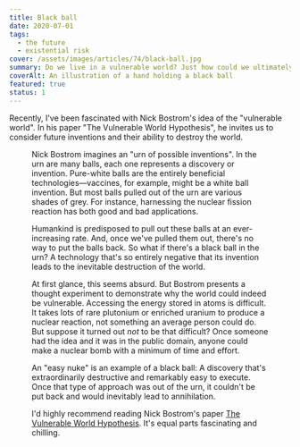 ```yaml
---
title: Black ball
date: 2020-07-01
tags:
  - the future
  - existential risk
cover: /assets/images/articles/74/black-ball.jpg
summary: Do we live in a vulnerable world? Just how could we ultimately destroy ourselves?
coverAlt: An illustration of a hand holding a black ball
featured: true
status: 1
---
```

Recently, I've been fascinated with Nick Bostrom's idea of the "vulnerable world". In his paper "The Vulnerable World Hypothesis", he invites us to consider future inventions and their ability to destroy the world.

<figure url="/assets/images/articles/74/black-ball.jpg" caption="An illustration of a hand holding a black ball. Imagine if we pulled a black ball out of the "urn of invention", could it destroy the world?">

Nick Bostrom imagines an "urn of possible inventions". In the urn are many balls, each one represents a discovery or invention.  Pure-white balls are the entirely beneficial technologies—vaccines, for example, might be a white ball invention. But most balls pulled out of the urn are various shades of grey. For instance, harnessing the nuclear fission reaction has both good and bad applications. 

Humankind is predisposed to pull out these balls at an ever-increasing rate. And, once we've pulled them out, there's no way to put the balls back. So what if there's a black ball in the urn? A technology that's so entirely negative that its invention leads to the inevitable destruction of the world. 

At first glance, this seems absurd. But Bostrom presents a thought experiment to demonstrate why the world could indeed be vulnerable. Accessing the energy stored in atoms is difficult. It takes lots of rare plutonium or enriched uranium to produce a nuclear reaction, not something an average person could do. But suppose it turned out *not* to be that difficult? Once someone had the idea and it was in the public domain, anyone could make a nuclear bomb with a minimum of time and effort. 

An "easy nuke" is an example of a black ball: A discovery that's extraordinarily destructive and remarkably easy to execute. Once that type of approach was out of the urn, it couldn't be put back and would inevitably lead to annihilation. 

I'd highly recommend reading Nick Bostrom's paper [The Vulnerable World Hypothesis](https://nickbostrom.com/papers/vulnerable.pdf). It's equal parts fascinating and chilling. 